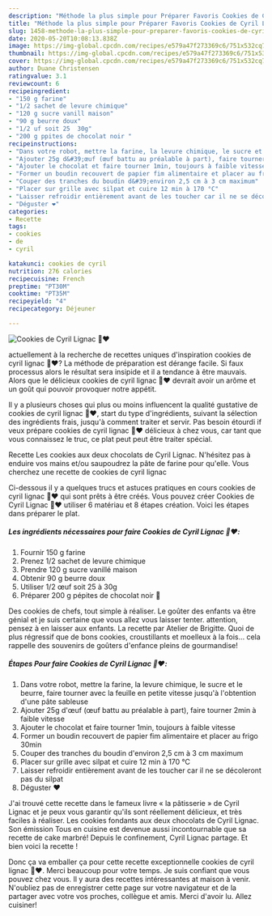 ```yaml
---
description: "Méthode la plus simple pour Préparer Favoris Cookies de Cyril Lignac 🍫❤️"
title: "Méthode la plus simple pour Préparer Favoris Cookies de Cyril Lignac 🍫❤️"
slug: 1458-methode-la-plus-simple-pour-preparer-favoris-cookies-de-cyril-lignac
date: 2020-05-20T10:08:13.838Z
image: https://img-global.cpcdn.com/recipes/e579a47f273369c6/751x532cq70/cookies-de-cyril-lignac-🍫❤️-photo-principale-de-la-recette.jpg
thumbnail: https://img-global.cpcdn.com/recipes/e579a47f273369c6/751x532cq70/cookies-de-cyril-lignac-🍫❤️-photo-principale-de-la-recette.jpg
cover: https://img-global.cpcdn.com/recipes/e579a47f273369c6/751x532cq70/cookies-de-cyril-lignac-🍫❤️-photo-principale-de-la-recette.jpg
author: Duane Christensen
ratingvalue: 3.1
reviewcount: 6
recipeingredient:
- "150 g farine"
- "1/2 sachet de levure chimique"
- "120 g sucre vanill maison"
- "90 g beurre doux"
- "1/2 uf soit 25  30g"
- "200 g ppites de chocolat noir "
recipeinstructions:
- "Dans votre robot, mettre la farine, la levure chimique, le sucre et le beurre, faire tourner avec la feuille en petite vitesse jusqu&#39;à l&#39;obtention d&#39;une pâte sableuse"
- "Ajouter 25g d&#39;œuf (œuf battu au préalable à part), faire tourner 2min à faible vitesse"
- "Ajouter le chocolat et faire tourner 1min, toujours à faible vitesse"
- "Former un boudin recouvert de papier fim alimentaire et placer au frigo 30min"
- "Couper des tranches du boudin d&#39;environ 2,5 cm à 3 cm maximum"
- "Placer sur grille avec silpat et cuire 12 min à 170 °C"
- "Laisser refroidir entièrement avant de les toucher car il ne se décoleront pas du silpat"
- "Déguster ❤️"
categories:
- Recette
tags:
- cookies
- de
- cyril

katakunci: cookies de cyril 
nutrition: 276 calories
recipecuisine: French
preptime: "PT30M"
cooktime: "PT35M"
recipeyield: "4"
recipecategory: Déjeuner

---
```



![Cookies de Cyril Lignac 🍫❤️](https://img-global.cpcdn.com/recipes/e579a47f273369c6/751x532cq70/cookies-de-cyril-lignac-🍫❤️-photo-principale-de-la-recette.jpg)

actuellement à la recherche de recettes uniques d'inspiration cookies de cyril lignac 🍫❤️? La méthode de préparation est dérange facile. Si faux processus alors le résultat sera insipide et il a tendance à être mauvais. Alors que le délicieux cookies de cyril lignac 🍫❤️ devrait avoir un arôme et un goût qui pouvoir provoquer notre appétit.

Il y a plusieurs choses qui plus ou moins influencent la qualité gustative de cookies de cyril lignac 🍫❤️, start du type d'ingrédients, suivant la sélection des ingrédients frais, jusqu'à comment traiter et servir. Pas besoin étourdi if veux prépare cookies de cyril lignac 🍫❤️ délicieux à chez vous, car tant que vous connaissez le truc, ce plat peut peut être traiter spécial.

Recette Les cookies aux deux chocolats de Cyril Lignac. N&#39;hésitez pas à enduire vos mains et/ou saupoudrez la pâte de farine pour qu&#39;elle. Vous cherchez une recette de cookies de cyril lignac


Ci-dessous il y a quelques trucs et astuces pratiques en cours cookies de cyril lignac 🍫❤️ qui sont prêts à être créés. Vous pouvez créer Cookies de Cyril Lignac 🍫❤️ utiliser 6 matériau et 8 étapes création. Voici les étapes dans préparer le plat.

<!--inarticleads1-->

##### Les ingrédients nécessaires pour faire Cookies de Cyril Lignac 🍫❤️:

1. Fournir 150 g farine
1. Prenez 1/2 sachet de levure chimique
1. Prendre 120 g sucre vanillé maison
1. Obtenir 90 g beurre doux
1. Utiliser 1/2 œuf soit 25 à 30g
1. Préparer 200 g pépites de chocolat noir 🍫


Des cookies de chefs, tout simple à réaliser. Le goûter des enfants va être génial et je suis certaine que vous allez vous laisser tenter. attention, pensez à en laisser aux enfants. La recette par Atelier de Brigitte. Quoi de plus régressif que de bons cookies, croustillants et moelleux à la fois… cela rappelle des souvenirs de goûters d&#39;enfance pleins de gourmandise! 

<!--inarticleads2-->

##### Étapes Pour faire Cookies de Cyril Lignac 🍫❤️:

1. Dans votre robot, mettre la farine, la levure chimique, le sucre et le beurre, faire tourner avec la feuille en petite vitesse jusqu&#39;à l&#39;obtention d&#39;une pâte sableuse
1. Ajouter 25g d&#39;œuf (œuf battu au préalable à part), faire tourner 2min à faible vitesse
1. Ajouter le chocolat et faire tourner 1min, toujours à faible vitesse
1. Former un boudin recouvert de papier fim alimentaire et placer au frigo 30min
1. Couper des tranches du boudin d&#39;environ 2,5 cm à 3 cm maximum
1. Placer sur grille avec silpat et cuire 12 min à 170 °C
1. Laisser refroidir entièrement avant de les toucher car il ne se décoleront pas du silpat
1. Déguster ❤️


J&#39;ai trouvé cette recette dans le fameux livre « la pâtisserie » de Cyril Lignac et je peux vous garantir qu&#39;ils sont réellement délicieux, et très faciles à réaliser. Les cookies fondants aux deux chocolats de Cyril Lignac. Son émission Tous en cuisine est devenue aussi incontournable que sa recette de cake marbré! Depuis le confinement, Cyril Lignac partage. Et bien voici la recette ! 


Donc ça va emballer ça pour cette recette exceptionnelle cookies de cyril lignac 🍫❤️. Merci beaucoup pour votre temps. Je suis confiant que vous pouvez chez vous. Il y aura des recettes  intéressantes at maison à venir. N'oubliez pas de enregistrer cette page sur votre navigateur et de la partager avec votre vos proches, collègue et amis. Merci d'avoir lu. Allez cuisiner!
